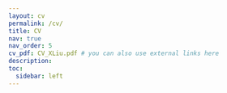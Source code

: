 ```yaml
---
layout: cv
permalink: /cv/
title: CV
nav: true
nav_order: 5
cv_pdf: CV_XLiu.pdf # you can also use external links here
description: 
toc:
  sidebar: left
---
```



